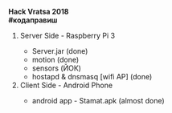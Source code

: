 <b>Hack Vratsa 2018</b>
</br>
<b>#кодаправиш</b>
<ol>
  <li>Server Side - Raspberry Pi 3</li>
   <ul>
     <li>Server.jar (done)</li>
     <li>motion (done)</li>
     <li>sensors (ЙОК)</li>
     <li>hostapd & dnsmasq [wifi AP] (done) </li>
   </ul>
  <li>Client Side - Android Phone</li>
  <ul>
     <li>android app - Stamat.apk (almost done)</li>
   </ul>
</ol>
